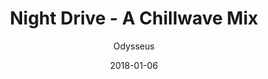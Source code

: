 ---
title: "Night Drive - A Chillwave Mix"
subtitle: "Odysseus"
customForwardUrl: "https://www.youtube.com/watch?v=emNgfuw8vlA"
displayImg: "https://img.youtube.com/vi/emNgfuw8vlA/0.jpg"
date: "2018-01-06"
newTab: true 
---